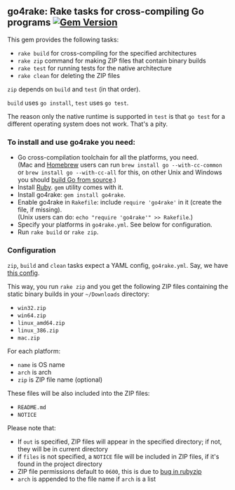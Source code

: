 ## go4rake: Rake tasks for cross-compiling Go programs [![Gem Version](https://badge.fury.io/rb/go4rake.svg)](http://badge.fury.io/rb/go4rake)

This gem provides the following tasks:

* `rake build` for cross-compiling for the specified architectures
* `rake zip` command for making ZIP files that contain binary builds
* `rake test` for running tests for the native architecture
* `rake clean` for deleting the ZIP files

`zip` depends on `build` and `test` (in that order).

`build` uses `go install`, `test` uses `go test`.

The reason only the native runtime is supported in `test` is that `go test` for a different operating system does not work. That's a pity.

### To install and use go4rake you need:

* Go cross-compilation toolchain for all the platforms, you need.  
  (Mac and [Homebrew](http://brew.sh/) users can run `brew install go --with-cc-common`
  or `brew install go --with-cc-all` for this, on other Unix and Windows you should
  [build Go from source](http://dave.cheney.net/2013/07/09/an-introduction-to-cross-compilation-with-go-1-1).)
* Install [Ruby](https://www.ruby-lang.org/en/documentation/installation/). `gem` utility comes with it.
* Install go4rake: `gem install go4rake`.
* Enable go4rake in `Rakefile`: include `require 'go4rake'` in it (create the file, if missing).  
  (Unix users can do: `echo "require 'go4rake'" >> Rakefile`.)
* Specify your platforms in `go4rake.yml`. See below for configuration.
* Run `rake build` or `rake zip`.

### Configuration

`zip`, `build` and `clean` tasks expect a YAML config, `go4rake.yml`. Say, we
have [this config](https://github.com/chillum/go4rake/blob/master/examples/go4rake.yml).

This way, you run `rake zip` and you get the following ZIP files
containing the static binary builds in your `~/Downloads` directory:

* `win32.zip`
* `win64.zip`
* `linux_amd64.zip`
* `linux_386.zip`
* `mac.zip`

For each platform:

* `name` is OS name
* `arch` is arch
* `zip` is ZIP file name (optional)

These files will be also included into the ZIP files:

* `README.md`
* `NOTICE`

Please note that:

* If `out` is specified, ZIP files will appear in the specified
  directory; if not, they will be in current directory
* if `files` is not specified, a `NOTICE` file will be included in ZIP
  files, if it's found in the project directory
* ZIP file permissions default to `0600`, this is due to
  [bug in rubyzip](https://github.com/rubyzip/rubyzip/issues/204)
* `arch` is appended to the file name if `arch` is a list

